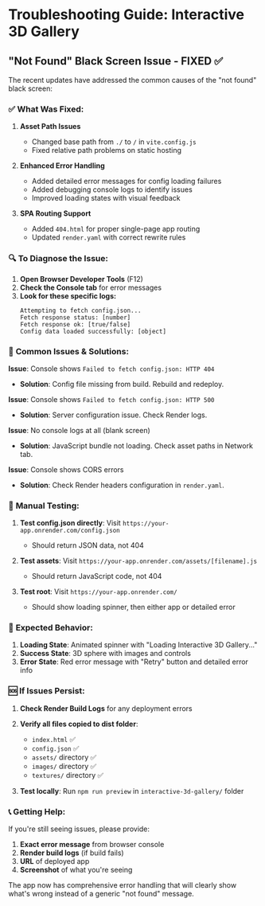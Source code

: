 # Troubleshooting Guide: Interactive 3D Gallery

## "Not Found" Black Screen Issue - FIXED ✅

The recent updates have addressed the common causes of the "not found" black screen:

### ✅ **What Was Fixed:**

1. **Asset Path Issues**
   - Changed base path from `./` to `/` in `vite.config.js`
   - Fixed relative path problems on static hosting

2. **Enhanced Error Handling**
   - Added detailed error messages for config loading failures
   - Added debugging console logs to identify issues
   - Improved loading states with visual feedback

3. **SPA Routing Support**
   - Added `404.html` for proper single-page app routing
   - Updated `render.yaml` with correct rewrite rules

### 🔍 **To Diagnose the Issue:**

1. **Open Browser Developer Tools** (F12)
2. **Check the Console tab** for error messages
3. **Look for these specific logs:**
   ```
   Attempting to fetch config.json...
   Fetch response status: [number]
   Fetch response ok: [true/false]
   Config data loaded successfully: [object]
   ```

### 🚨 **Common Issues & Solutions:**

**Issue**: Console shows `Failed to fetch config.json: HTTP 404`
- **Solution**: Config file missing from build. Rebuild and redeploy.

**Issue**: Console shows `Failed to fetch config.json: HTTP 500`
- **Solution**: Server configuration issue. Check Render logs.

**Issue**: No console logs at all (blank screen)
- **Solution**: JavaScript bundle not loading. Check asset paths in Network tab.

**Issue**: Console shows CORS errors
- **Solution**: Check Render headers configuration in `render.yaml`.

### 🔧 **Manual Testing:**

1. **Test config.json directly**: Visit `https://your-app.onrender.com/config.json`
   - Should return JSON data, not 404

2. **Test assets**: Visit `https://your-app.onrender.com/assets/[filename].js`
   - Should return JavaScript code, not 404

3. **Test root**: Visit `https://your-app.onrender.com/`
   - Should show loading spinner, then either app or detailed error

### 📱 **Expected Behavior:**

1. **Loading State**: Animated spinner with "Loading Interactive 3D Gallery..."
2. **Success State**: 3D sphere with images and controls
3. **Error State**: Red error message with "Retry" button and detailed error info

### 🆘 **If Issues Persist:**

1. **Check Render Build Logs** for any deployment errors
2. **Verify all files copied to dist folder**:
   - `index.html` ✅
   - `config.json` ✅  
   - `assets/` directory ✅
   - `images/` directory ✅
   - `textures/` directory ✅

3. **Test locally**: Run `npm run preview` in `interactive-3d-gallery/` folder

### 📞 **Getting Help:**

If you're still seeing issues, please provide:
1. **Exact error message** from browser console
2. **Render build logs** (if build fails)
3. **URL** of deployed app
4. **Screenshot** of what you're seeing

The app now has comprehensive error handling that will clearly show what's wrong instead of a generic "not found" message.